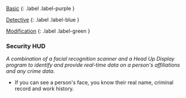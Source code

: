 
[Basic](Game/Basic-List)
{: .label .label-purple }

[Detective](Game/Detective)
{: .label .label-blue }

[Modification](Game/Modification-List)
{: .label .label-green }
### Security HUD
*A combination of a facial recognition scanner and a Head Up Display program to identify and provide real-time data on a person's affiliations and any crime data.*
* If you can see a person's face, you know their real name, criminal record and work history.

